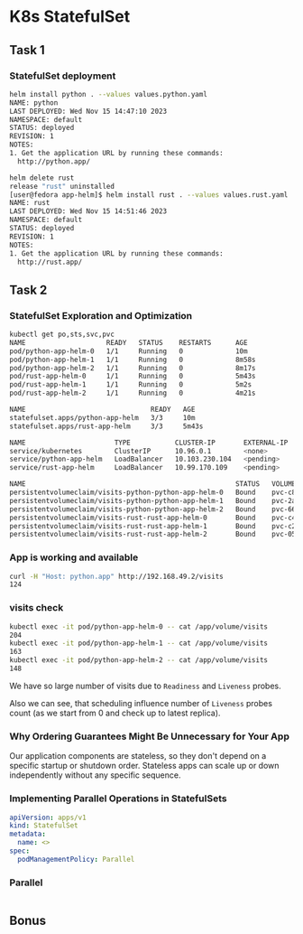 # K8s StatefulSet

## Task 1

### StatefulSet deployment

```bash
helm install python . --values values.python.yaml 
NAME: python
LAST DEPLOYED: Wed Nov 15 14:47:10 2023
NAMESPACE: default
STATUS: deployed
REVISION: 1
NOTES:
1. Get the application URL by running these commands:
  http://python.app/

helm delete rust
release "rust" uninstalled
[user@fedora app-helm]$ helm install rust . --values values.rust.yaml 
NAME: rust
LAST DEPLOYED: Wed Nov 15 14:51:46 2023
NAMESPACE: default
STATUS: deployed
REVISION: 1
NOTES:
1. Get the application URL by running these commands:
  http://rust.app/
```

## Task 2

### StatefulSet Exploration and Optimization

```bash
kubectl get po,sts,svc,pvc
NAME                    READY   STATUS    RESTARTS      AGE
pod/python-app-helm-0   1/1     Running   0             10m
pod/python-app-helm-1   1/1     Running   0             8m58s
pod/python-app-helm-2   1/1     Running   0             8m17s
pod/rust-app-helm-0     1/1     Running   0             5m43s
pod/rust-app-helm-1     1/1     Running   0             5m2s
pod/rust-app-helm-2     1/1     Running   0             4m21s

NAME                               READY   AGE
statefulset.apps/python-app-helm   3/3     10m
statefulset.apps/rust-app-helm     3/3     5m43s

NAME                      TYPE           CLUSTER-IP       EXTERNAL-IP   PORT(S)          AGE
service/kubernetes        ClusterIP      10.96.0.1        <none>        443/TCP          148m
service/python-app-helm   LoadBalancer   10.103.230.104   <pending>     8080:30968/TCP   10m
service/rust-app-helm     LoadBalancer   10.99.170.109    <pending>     8080:31698/TCP   5m43s

NAME                                                    STATUS   VOLUME                                     CAPACITY   ACCESS MODES   STORAGECLASS   AGE
persistentvolumeclaim/visits-python-python-app-helm-0   Bound    pvc-c8f196a5-b0f5-463c-a183-b3c96831d9f9   1Mi        RWO            standard       27m
persistentvolumeclaim/visits-python-python-app-helm-1   Bound    pvc-2a3993dd-6c4e-4434-b25d-a0afdc24130e   1Mi        RWO            standard       71m
persistentvolumeclaim/visits-python-python-app-helm-2   Bound    pvc-660075ff-db92-4759-8415-fcf0e42a28a3   1Mi        RWO            standard       56m
persistentvolumeclaim/visits-rust-rust-app-helm-0       Bound    pvc-c4135d8f-36bc-4631-9644-ebbe2326ca47   1Mi        RWO            standard       86m
persistentvolumeclaim/visits-rust-rust-app-helm-1       Bound    pvc-c258efed-ad63-4e40-b595-6a817e7a8581   1Mi        RWO            standard       75m
persistentvolumeclaim/visits-rust-rust-app-helm-2       Bound    pvc-05792009-e047-47c2-9490-011d588c8c79   1Mi        RWO            standard       75m
```

### App is working and available

```bash
curl -H "Host: python.app" http://192.168.49.2/visits
124
```

### visits check

```bash
kubectl exec -it pod/python-app-helm-0 -- cat /app/volume/visits
204
kubectl exec -it pod/python-app-helm-1 -- cat /app/volume/visits
163
kubectl exec -it pod/python-app-helm-2 -- cat /app/volume/visits
148
```

We have so large number of visits due to `Readiness` and `Liveness` probes.

Also we can see, that scheduling influence number of `Liveness` probes count (as we start from 0 and check up to latest replica).

### Why Ordering Guarantees Might Be Unnecessary for Your App

Our application components are stateless, so they don't depend on a specific startup or shutdown order.
Stateless apps can scale up or down independently without any specific sequence.

### Implementing Parallel Operations in StatefulSets

```yaml
apiVersion: apps/v1
kind: StatefulSet
metadata:
  name: <>
spec:
  podManagementPolicy: Parallel
```

### Parallel

```bash
```

## Bonus
